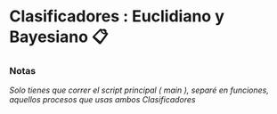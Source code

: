 # Clasificadores : Euclidiano y Bayesiano 📋
### Notas
_Solo tienes que correr el script principal ( main ), separé en funciones, aquellos procesos que usas ambos Clasificadores_